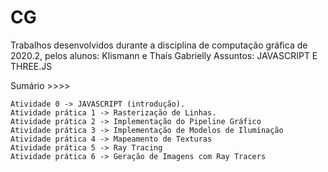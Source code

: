 # CG
Trabalhos desenvolvidos durante a disciplina de computação gráfica de 2020.2, pelos alunos: Klismann e Thaís Gabrielly
Assuntos: JAVASCRIPT E THREE.JS

Sumário >>>>

	Atividade 0 -> JAVASCRIPT (introdução).
	Atividade prática 1 -> Rasterização de Linhas. 
	Atividade prática 2 -> Implementação do Pipeline Gráfico
	Atividade prática 3 -> Implementação de Modelos de Iluminação 
	Atividade prática 4 -> Mapeamento de Texturas
	Atividade prática 5 -> Ray Tracing
	Atividade prática 6 -> Geração de Imagens com Ray Tracers
